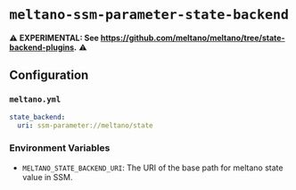 # `meltano-ssm-parameter-state-backend`

 ⚠️ **EXPERIMENTAL: See https://github.com/meltano/meltano/tree/state-backend-plugins.** ⚠️

## Configuration

### `meltano.yml`

```yaml
state_backend:
  uri: ssm-parameter://meltano/state
```

### Environment Variables

* `MELTANO_STATE_BACKEND_URI`: The URI of the base path for meltano state value in SSM.
